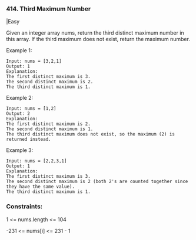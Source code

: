 ### 414. Third Maximum Number
|Easy

Given an integer array nums, return the third distinct maximum number in this array. If the third maximum does not exist, return the maximum number.

 

Example 1:
```
Input: nums = [3,2,1]
Output: 1
Explanation:
The first distinct maximum is 3.
The second distinct maximum is 2.
The third distinct maximum is 1.
```
Example 2:
```
Input: nums = [1,2]
Output: 2
Explanation:
The first distinct maximum is 2.
The second distinct maximum is 1.
The third distinct maximum does not exist, so the maximum (2) is returned instead.
```
Example 3:
```
Input: nums = [2,2,3,1]
Output: 1
Explanation:
The first distinct maximum is 3.
The second distinct maximum is 2 (both 2's are counted together since they have the same value).
The third distinct maximum is 1.
 ```

### Constraints:

1 <= nums.length <= 104

-231 <= nums[i] <= 231 - 1